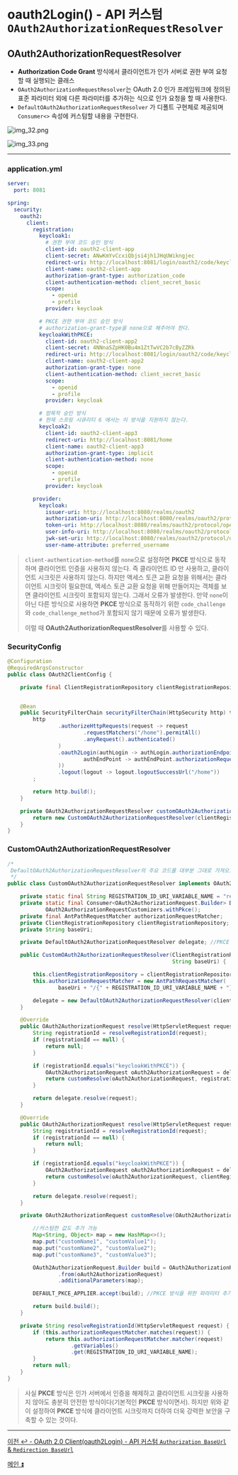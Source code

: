 # oauth2Login() - API 커스텀 `OAuth2AuthorizationRequestResolver`

## OAuth2AuthorizationRequestResolver

- **Authorization Code Grant** 방식에서 클라이언트가 인가 서버로 권한 부여 요청할 때 실행되는 클래스
- `OAuth2AuthorizationRequestResolver`는 OAuth 2.0 인가 프레임워크에 정의된 표준 파라미터 외에 다른 파라미터를 추가하는 식으로 인가 요청을 할 때 사용한다.
- `DefaultOAuth2AuthorizationRequestResolver` 가 디폴트 구현체로 제공되며 `Consumer<>` 속성에 커스텀할 내용을 구현한다.

![img_32.png](image/img_32.png)

![img_33.png](image/img_33.png)

---

### application.yml

```yaml
server:
  port: 8081

spring:
  security:
    oauth2:
      client:
        registration:
          keycloak1:
            # 권한 부여 코드 승인 방식
            client-id: oauth2-client-app
            client-secret: ANwKmYvCcxiQbjsi4jh1JHqUWikngjec
            redirect-uri: http://localhost:8081/login/oauth2/code/keycloak # /login/oauth2/code 는 스프링 시큐리티에서 정해놓은 기본값
            client-name: oauth2-client-app
            authorization-grant-type: authorization_code
            client-authentication-method: client_secret_basic
            scope:
              - openid
              - profile
            provider: keycloak

          # PKCE 권한 부여 코드 승인 방식
          # authorization-grant-type을 none으로 해주어야 한다.
          keycloakWithPKCE:
            client-id: oauth2-client-app2
            client-secret: 4NNnaSZpHK0Bu4m1ZtTwVC2b7cByZZRk
            redirect-uri: http://localhost:8081/login/oauth2/code/keycloak
            client-name: oauth2-client-app2
            authorization-grant-type: none
            client-authentication-method: client_secret_basic
            scope:
              - openid
              - profile
            provider: keycloak

          # 암묵적 승인 방식
          # 현재 스프링 시큐리티 6 에서는 이 방식을 지원하지 않는다.
          keycloak2:
            client-id: oauth2-client-app3
            redirect-uri: http://localhost:8081/home
            client-name: oauth2-client-app3
            authorization-grant-type: implicit
            client-authentication-method: none
            scope:
              - openid
              - profile
            provider: keycloak

        provider:
          keycloak:
            issuer-uri: http://localhost:8080/realms/oauth2
            authorization-uri: http://localhost:8080/realms/oauth2/protocol/openid-connect/auth
            token-uri: http://localhost:8080/realms/oauth2/protocol/openid-connect/token
            user-info-uri: http://localhost:8080/realms/oauth2/protocol/openid-connect/userinfo
            jwk-set-uri: http://localhost:8080/realms/oauth2/protocol/openid-connect/certs
            user-name-attribute: preferred_username

```

> `client-authentication-method`를 `none`으로 설정하면 **PKCE** 방식으로 동작하며 클라이언트 인증을 사용하지 않는다. 즉 클라이언트 ID 만 사용하고, 클라이언트 시크릿은 사용하지 않는다.
> 하지만 액세스 토큰 교환 요청을 위해서는 클라이언트 시크릿이 필요한데, 액세스 토큰 교환 요청을 위해 만들어지는 객체를 보면 클라이언트 시크릿이 포함되지 않는다. 그래서 오류가 발생한다.
> 만약 `none`이 아닌 다른 방식으로 사용하면 **PKCE** 방식으로 동작하기 위한 `code_challenge`와 `code_challenge_method`가 포함되지 않기 때문에 오류가 발생한다.
> 
> 이럴 때 **OAuth2AuthorizationRequestResolver**를 사용할 수 있다.

### SecurityConfig

```java
@Configuration
@RequiredArgsConstructor
public class OAuth2ClientConfig {

    private final ClientRegistrationRepository clientRegistrationRepository;


    @Bean
    public SecurityFilterChain securityFilterChain(HttpSecurity http) throws Exception {
        http
                .authorizeHttpRequests(request -> request
                        .requestMatchers("/home").permitAll()
                        .anyRequest().authenticated()
                )
                .oauth2Login(authLogin -> authLogin.authorizationEndpoint(
                        authEndPoint -> authEndPoint.authorizationRequestResolver(customOAuth2AuthorizationRequestResolver())
                ))
                .logout(logout -> logout.logoutSuccessUrl("/home"))
        ;

        return http.build();
    }

    private OAuth2AuthorizationRequestResolver customOAuth2AuthorizationRequestResolver() {
        return new CustomOAuth2AuthorizationRequestResolver(clientRegistrationRepository, "/oauth2/authorization");
    }
}
```

### CustomOAuth2AuthorizationRequestResolver

```java
/*
 DefaultOAuth2AuthorizationRequestResolver의 주요 코드를 대부분 그대로 가져오고, 필요한 부분만 커스텀
 */
public class CustomOAuth2AuthorizationRequestResolver implements OAuth2AuthorizationRequestResolver {

    private static final String REGISTRATION_ID_URI_VARIABLE_NAME = "registrationId";
    private static final Consumer<OAuth2AuthorizationRequest.Builder> DEFAULT_PKCE_APPLIER =
            OAuth2AuthorizationRequestCustomizers.withPkce();
    private final AntPathRequestMatcher authorizationRequestMatcher;
    private ClientRegistrationRepository clientRegistrationRepository;
    private String baseUri;

    private DefaultOAuth2AuthorizationRequestResolver delegate; //PKCE 방식이 아닌 경우에는 기존에 스프링 시큐리티가 진행하던 대로 하기 위해 그대로 위임한다.

    public CustomOAuth2AuthorizationRequestResolver(ClientRegistrationRepository clientRegistrationRepository,
                                                    String baseUri) {

        this.clientRegistrationRepository = clientRegistrationRepository;
        this.authorizationRequestMatcher = new AntPathRequestMatcher(
                baseUri + "/{" + REGISTRATION_ID_URI_VARIABLE_NAME + "}");

        delegate = new DefaultOAuth2AuthorizationRequestResolver(clientRegistrationRepository, baseUri);
    }

    @Override
    public OAuth2AuthorizationRequest resolve(HttpServletRequest request) {
        String registrationId = resolveRegistrationId(request);
        if (registrationId == null) {
            return null;
        }

        if (registrationId.equals("keycloakWithPKCE")) {
            OAuth2AuthorizationRequest oAuth2AuthorizationRequest = delegate.resolve(request); //기본적으로 만들어진 요청 객체
            return customResolve(oAuth2AuthorizationRequest, registrationId);
        }

        return delegate.resolve(request);
    }

    @Override
    public OAuth2AuthorizationRequest resolve(HttpServletRequest request, String clientRegistrationId) {
        String registrationId = resolveRegistrationId(request);
        if (registrationId == null) {
            return null;
        }

        if (registrationId.equals("keycloakWithPKCE")) {
            OAuth2AuthorizationRequest oAuth2AuthorizationRequest = delegate.resolve(request);
            return customResolve(oAuth2AuthorizationRequest, clientRegistrationId);
        }

        return delegate.resolve(request);
    }

    private OAuth2AuthorizationRequest customResolve(OAuth2AuthorizationRequest oAuth2AuthorizationRequest, String clientRegistrationId) {

        //커스텀한 값도 추가 가능
        Map<String, Object> map = new HashMap<>();
        map.put("customName1", "customValue1");
        map.put("customName2", "customValue2");
        map.put("customName3", "customValue3");

        OAuth2AuthorizationRequest.Builder build = OAuth2AuthorizationRequest
                .from(oAuth2AuthorizationRequest)
                .additionalParameters(map);

        DEFAULT_PKCE_APPLIER.accept(build); //PKCE 방식을 위한 파라미터 추가

        return build.build();
    }

    private String resolveRegistrationId(HttpServletRequest request) {
        if (this.authorizationRequestMatcher.matches(request)) {
            return this.authorizationRequestMatcher.matcher(request)
                    .getVariables()
                    .get(REGISTRATION_ID_URI_VARIABLE_NAME);
        }
        return null;
    }
}
```
> 사실 **PKCE** 방식은 인가 서버에서 인증을 해제하고 클라이언트 시크릿을 사용하지 않아도 충분히 안전한 방식이다(기본적인 **PKCE** 방식이면서). 하지만 위와 같이 설정하여 **PKCE** 방식에
> 클라이언트 시크릿까지 더하여 더욱 강력한 보안을 구축할 수 있는 것이다.

---

[이전 ↩️ - OAuth 2.0 Client(oauth2Login) - API 커스텀 `Authorization BaseUrl` & `Redirection BaseUrl`]()

[메인 ⏫](https://github.com/genesis12345678/TIL/blob/main/Spring/security/oauth/main.md)